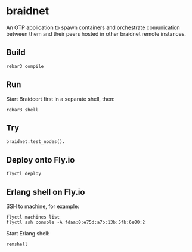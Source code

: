 # braidnet

An OTP application to spawn containers and orchestrate comunication between them and their peers hosted in other braidnet remote instances.

## Build

    rebar3 compile

## Run
Start Braidcert first in a separate shell, then:

    rebar3 shell

## Try

    braidnet:test_nodes().

## Deploy onto Fly.io
    flyctl deploy

## Erlang shell on Fly.io
SSH to machine, for example:

    flyctl machines list
    flyctl ssh console -A fdaa:0:e75d:a7b:13b:5fb:6e00:2

Start Erlang shell:

    remshell
